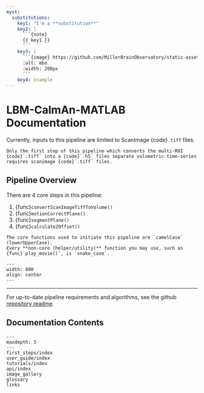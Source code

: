 ```yaml
---
myst:
  substitutions:
    key1: "I'm a **substitution**"
    key2: |
      ```{note}
      {{ key1 }}
      ```
    key3: |
      ```{image} https://github.com/MillerBrainObservatory/static-assets/blob/master/_images/MillerBrainObservatory_logo.svg
      :alt: mbo
      :width: 200px
      ```
    key4: example
---
```

# LBM-CaImAn-MATLAB Documentation

Currently, inputs to this pipeline are limited to ScanImage {code}`.tiff` files.

```{note} 
Only the first step of this pipeline which converts the multi-ROI {code}`.tiff` into a {code}`.h5` files separate volumetric time-series requires scanimage {code}`.tiff` files.
```

## Pipeline Overview

There are 4 core steps in this pipeline:

1. {func}`convertScanImageTiffToVolume()`
2. {func}`motionCorrectPlane()`
3. {func}`segmentPlane()`
4. {func}`calculateZOffset()`

```{note}
The core functions used to initiate this pipeline are `camelCase` (lowerUpperCase).
Every **non-core (helper/utility)** function you may use, such as {func}`play_movie()`, is `snake_case`.

```

```{thumbnail} _images/ex_diagram.png
---
width: 800
align: center
---

```

----------------

For up-to-date pipeline requirements and algorithms, see the github [repository readme](https://github.com/MillerBrainObservatory/LBM-CaImAn-MATLAB/tree/master?tab=readme-ov-file#light-beads-microscopy-lbm-pipeline-caiman-matlab).

## Documentation Contents

```{toctree}
---
maxdepth: 3
---
first_steps/index
user_guide/index
tutorials/index
api/index
image_gallery
glossary
links

```
